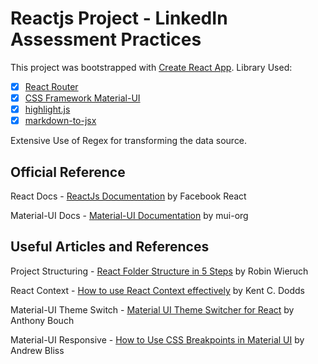 # Reactjs Project - LinkedIn Assessment Practices

This project was bootstrapped with [Create React App](https://github.com/facebook/create-react-app).
Library Used:
- [x] [React Router](https://reactrouter.com/)
- [x] [CSS Framework Material-UI](https://material-ui.com/)
- [x] [highlight.js](https://highlightjs.org/)
- [x] [markdown-to-jsx](https://probablyup.com/markdown-to-jsx/)

Extensive Use of Regex for transforming the data source.

## Official Reference

React Docs - [ReactJs Documentation](https://reactjs.org/docs/getting-started.html) by Facebook React

Material-UI Docs - [Material-UI Documentation](https://material-ui.com/) by mui-org

## Useful Articles and References

Project Structuring - [React Folder Structure in 5 Steps](https://www.robinwieruch.de/react-folder-structure) by Robin Wieruch

React Context - [How to use React Context effectively](https://kentcdodds.com/blog/how-to-use-react-context-effectively) by Kent C. Dodds

Material-UI Theme Switch - [Material UI Theme Switcher for React](https://www.58bits.com/blog/2020/05/27/material-ui-theme-switcher-react) by Anthony Bouch

Material-UI Responsive - [How to Use CSS Breakpoints in Material UI](https://levelup.gitconnected.com/how-to-use-css-breakpoints-in-material-ui-1781e07afc77) by Andrew Bliss




